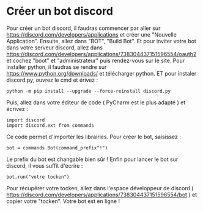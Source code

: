 # Créer un bot discord

Pour créer un bot discord, il faudras commencer par aller sur https://discord.com/developers/applications et créer une "Nouvelle Application".
Ensuite, allez dans "BOT", "Build Bot". Et pour inviter votre bot dans votre serveur discord, allez dans https://discord.com/developers/applications/738304437151596554/oauth2 et cochez "boot" et "administrateur" puis rendez-vous sur le site.
Pour installer python, il faudras se rendre sur https://www.python.org/downloads/ et télécharger python.
ET pour instaler discord.py, ouvrez le cmd et érivez :

````
python -m pip install --upgrade --force-reinstall discord.py
````

Puis, allez dans votre éditeur de code  ( PyCharm est le plus adapté ) et écrivez :

````
import discord
import discord.ext from commands
````

Ce code permet d'importer les librairies.
Pour créer le bot, saisissez :

````
bot = commands.Bot(command_prefix"!")
````

Le prefix du bot est changable bien sûr !
Enfin pour lancer le bot sur discord, il vous suffit d'écrire :

````
bot.run("votre tocken")
````

Pour récupérer votre tocken, allez dans l'espace développeur de discord ( https://discord.com/developers/applications/738304437151596554/bot ) et copier votre "tocken".
Votre bot est en ligne !
